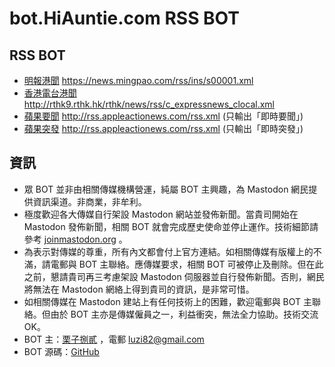 # bot.HiAuntie.com RSS BOT

## RSS BOT

* [明報港聞](https://hiauntie.com/@mingpo_hk_rss) https://news.mingpao.com/rss/ins/s00001.xml
* [香港電台港聞](https://hiauntie.com/@rthk_hk_rss) http://rthk9.rthk.hk/rthk/news/rss/c_expressnews_clocal.xml
* [蘋果要聞](https://hiauntie.com/@appleactionews_rss) http://rss.appleactionews.com/rss.xml (只輸出「即時要聞」)
* [蘋果突發](https://hiauntie.com/@appleactionews_breaking_rss) http://rss.appleactionews.com/rss.xml (只輸出「即時突發」)

## 資訊

* 眾 BOT 並非由相關傳媒機構營運，純屬 BOT 主興趣，為 Mastodon 網民提供資訊渠道。非商業，非牟利。
* 極度歡迎各大傳媒自行架設 Mastodon 網站並發佈新聞。當貴司開始在 Mastodon 發佈新聞，相關 BOT 就會完成歷史使命並停止運作。技術細節請參考 [joinmastodon.org](https://joinmastodon.org/) 。
* 為表示對傳媒的尊重，所有內文都會付上官方連結。如相關傳媒有版權上的不滿，請電郵與 BOT 主聯絡。應傳媒要求，相關 BOT 可被停止及刪除。但在此之前，懇請貴司再三考慮架設 Mastodon 伺服器並自行發佈新聞。否則，網民將無法在 Mastodon 網絡上得到貴司的資訊，是非常可惜。
* 如相關傳媒在 Mastodon 建站上有任何技術上的困難，歡迎電郵與 BOT 主聯絡。但由於 BOT 主亦是傳媒僱員之一，利益衝突，無法全力協助。技術交流 OK。
* BOT 主：[栗子捌貳](https://hiauntie.com/@luzi82) ，電郵 luzi82@gmail.com
* BOT 源碼：[GitHub](https://github.com/luzi82/feed_to_mastodon)
